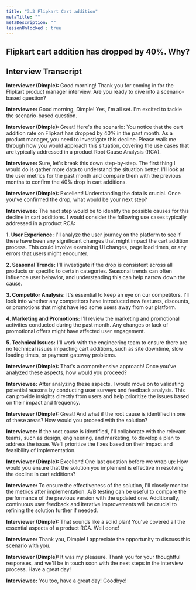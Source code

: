 ```yaml
---
title: "3.3 Flipkart Cart addition"
metaTitle: ""
metaDescription: ""
lessonUnlocked : true
---
```



## Flipkart cart addition has dropped by 40%. Why?


<YoutubeView id="DSV-vuvmIro"/>

## Interview Transcript



**Interviewer (Dimple):** Good morning! Thank you for coming in for the Flipkart product manager interview. Are you ready to dive into a scenario-based question?

**Interviewee:** Good morning, Dimple! Yes, I'm all set. I'm excited to tackle the scenario-based question.

**Interviewer (Dimple):** Great! Here's the scenario: You notice that the cart addition rate on Flipkart has dropped by 40% in the past month. As a product manager, you need to investigate this decline. Please walk me through how you would approach this situation, covering the use cases that are typically addressed in a product Root Cause Analysis (RCA).

**Interviewee:** Sure, let's break this down step-by-step. The first thing I would do is gather more data to understand the situation better. I'll look at the user metrics for the past month and compare them with the previous months to confirm the 40% drop in cart additions.

**Interviewer (Dimple):** Excellent! Understanding the data is crucial. Once you've confirmed the drop, what would be your next step?

**Interviewee:** The next step would be to identify the possible causes for this decline in cart additions. I would consider the following use cases typically addressed in a product RCA:

**1. User Experience:** I'll analyze the user journey on the platform to see if there have been any significant changes that might impact the cart addition process. This could involve examining UI changes, page load times, or any errors that users might encounter.

**2. Seasonal Trends:** I'll investigate if the drop is consistent across all products or specific to certain categories. Seasonal trends can often influence user behavior, and understanding this can help narrow down the cause.

**3. Competitor Analysis:** It's essential to keep an eye on our competitors. I'll look into whether any competitors have introduced new features, discounts, or promotions that might have led some users away from our platform.

**4. Marketing and Promotions:** I'll review the marketing and promotional activities conducted during the past month. Any changes or lack of promotional offers might have affected user engagement.

**5. Technical Issues:** I'll work with the engineering team to ensure there are no technical issues impacting cart additions, such as site downtime, slow loading times, or payment gateway problems.

**Interviewer (Dimple):** That's a comprehensive approach! Once you've analyzed these aspects, how would you proceed?

**Interviewee:** After analyzing these aspects, I would move on to validating potential reasons by conducting user surveys and feedback analysis. This can provide insights directly from users and help prioritize the issues based on their impact and frequency.

**Interviewer (Dimple):** Great! And what if the root cause is identified in one of these areas? How would you proceed with the solution?

**Interviewee:** If the root cause is identified, I'll collaborate with the relevant teams, such as design, engineering, and marketing, to develop a plan to address the issue. We'll prioritize the fixes based on their impact and feasibility of implementation.

**Interviewer (Dimple):** Excellent! One last question before we wrap up: How would you ensure that the solution you implement is effective in resolving the decline in cart additions?

**Interviewee:** To ensure the effectiveness of the solution, I'll closely monitor the metrics after implementation. A/B testing can be useful to compare the performance of the previous version with the updated one. Additionally, continuous user feedback and iterative improvements will be crucial to refining the solution further if needed.

**Interviewer (Dimple):** That sounds like a solid plan! You've covered all the essential aspects of a product RCA. Well done!

**Interviewee:** Thank you, Dimple! I appreciate the opportunity to discuss this scenario with you.

**Interviewer (Dimple):** It was my pleasure. Thank you for your thoughtful responses, and we'll be in touch soon with the next steps in the interview process. Have a great day!

**Interviewee:** You too, have a great day! Goodbye!